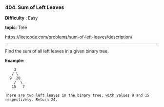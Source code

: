 ### 404. Sum of Left Leaves 

**Difficulty** : Easy

**topic**: Tree

https://leetcode.com/problems/sum-of-left-leaves/description/

***

Find the sum of all left leaves in a given binary tree.

**Example:**

```
    3
   / \
  9  20
    /  \
   15   7

There are two left leaves in the binary tree, with values 9 and 15 respectively. Return 24.
```